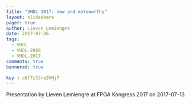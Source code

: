```yaml
---
title: "VHDL 2017: new and noteworthy"
layout: slideshare 
pager: true
author: Lieven Lemiengre
date: 2017-07-26
tags: 
  - VHDL
  - VHDL-2008
  - VHDL-2017
comments: true
bannerad: true

key : aEf7z3Jre2hMj7
---
```


Presentation by Lieven Lemiengre at FPGA Kongress 2017 on 2017-07-13.